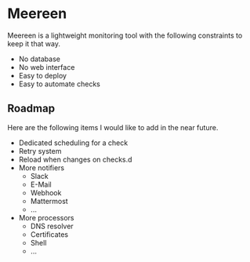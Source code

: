 # Meereen

Meereen is a lightweight monitoring tool with the following constraints to keep it that way.

* No database
* No web interface
* Easy to deploy
* Easy to automate checks

## Roadmap

Here are the following items I would like to add in the near future.

* Dedicated scheduling for a check
* Retry system
* Reload when changes on checks.d
* More notifiers
  * Slack
  * E-Mail
  * Webhook
  * Mattermost
  * ...
* More processors
  * DNS resolver
  * Certificates
  * Shell
  * ...

